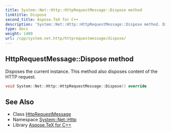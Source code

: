 ```yaml
---
title: System::Net::Http::HttpRequestMessage::Dispose method
linktitle: Dispose
second_title: Aspose.TeX for C++
description: 'System::Net::Http::HttpRequestMessage::Dispose method. Disposes the current instance. This method also disposes content of the HTTP request in C++.'
type: docs
weight: 1400
url: /cpp/system.net.http/httprequestmessage/dispose/
---
```

## HttpRequestMessage::Dispose method


Disposes the current instance. This method also disposes content of the HTTP request.

```cpp
void System::Net::Http::HttpRequestMessage::Dispose() override
```

## See Also

* Class [HttpRequestMessage](../)
* Namespace [System::Net::Http](../../)
* Library [Aspose.TeX for C++](../../../)
